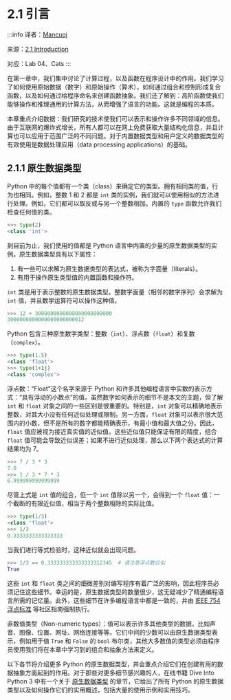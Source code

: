 # 2.1 引言

:::info
译者：[Mancuoj](https://github.com/mancuoj)

来源：[2.1 Introduction](http://composingprograms.com/pages/21-introduction.html)

对应：Lab 04、Cats
:::



在第一章中，我们集中讨论了计算过程，以及函数在程序设计中的作用。我们学习了如何使用原始数据（数字）和原始操作（算术），如何通过组合和控制形成复合函数，以及如何通过给程序命名来创建函数抽象。我们还了解到：高阶函数使我们能够操作和推理通用的计算方法，从而增强了语言的功能。这就是编程的本质。

本章重点介绍数据：我们研究的技术使我们可以表示和操作许多不同领域的信息。由于互联网的爆炸式增长，所有人都可以在网上免费获取大量结构化信息，并且计算也可以应用于范围广泛的不同问题。对于内置数据类型和用户定义的数据类型的有效使用是数据处理应用（data processing applications）的基础。

## 2.1.1 原生数据类型

Python 中的每个值都有一个类（class）来确定它的类型。拥有相同类的值，行为也相同。例如，整数 1 和 2 都是 `int` 类的实例，我们就可以使用相似的方法进行处理。例如，它们都可以取反或与另一个整数相加。内置的 `type` 函数允许我们检查任何值的类。

```py
>>> type(2)
<class 'int'>
```

到目前为止，我们使用的值都是 Python 语言中内置的少量的原生数据类型的实例。原生数据类型具有以下属性：

1. 有一些可以求解为原生数据类型的表达式，被称为字面量（literals）。
2. 有用于操作原生类型值的内置函数和操作符。

`int` 类是用于表示整数的原生数据类型。整数字面量（相邻的数字序列）会求解为 `int` 值，并且数学运算符可以操作这种值。

```py
>>> 12 + 3000000000000000000000000
3000000000000000000000012
```

Python 包含三种原生数字类型：整数（`int`）、浮点数（`float`）和复数（`complex`）。

```py
>>> type(1.5)
<class 'float'>
>>> type(1+1j)
<class 'complex'>
```

浮点数：“Float”这个名字来源于 Python 和许多其他编程语言中实数的表示方式：“具有浮动的小数点”的值。虽然数字如何表示的细节不是本文的主题，但了解 `int` 和 `float` 对象之间的一些区别是很重要的。特别是，`int` 对象可以精确地表示整数，对其大小没有任何近似处理或限制。另一方面，`float` 对象可以表示很大范围内的小数，但不是所有的数字都能精确表示，有最小值和最大值之分。因此，`float` 值应被视为接近真实值的近似值。这些近似值只能保证有限的精度，组合 `float` 值可能会导致近似误差；如果不进行近似处理，那么以下两个表达式的计算结果均为 7。

```py
>>> 7 / 3 * 3
7.0
>>> 1 / 3 * 7 * 3
6.999999999999999
```

尽管上式是 `int` 值的组合，但一个 `int` 值除以另一个，会得到一个 `float` 值：一个截断的有限近似值，相当于两个整数相除的实际比值。

```py
>>> type(1/3)
<class 'float'>
>>> 1/3
0.3333333333333333
```

当我们进行等式检验时，这种近似就会出现问题。

```py
>>> 1/3 == 0.333333333333333312345  # 请注意浮点数近似
True
```

这些 `int` 和 `float` 类之间的细微差别对编写程序有着广泛的影响，因此程序员必须记住这些细节。幸运的是，原生数据类型的数量很少，这无疑减少了精通编程语言所需的记忆量。此外，这些细节在许多编程语言中都是一致的，并由 [IEEE 754 浮点标准](http://en.wikipedia.org/wiki/IEEE_floating_point) 等社区指南强制执行。

非数值类型（Non-numeric types）：值可以表示许多其他类型的数据，比如声音、图像、位置、网址、网络连接等等。它们中间的少数可以由原生数据类型表示，例如用于值 `True` 和 `False` 的 `bool` 布尔类，其他大多数值的类型必须由程序员使用我们将在本章中学习到的组合和抽象方法来定义。

以下各节将介绍更多 Python 的原生数据类型，并会重点介绍它们在创建有用的数据抽象方面起到的作用。对于那些对更多细节感兴趣的人，在线书籍 Dive Into Python 3 中有一个关于 [原生数据类型](http://getpython3.com/diveintopython3/native-datatypes.html) 的章节，它给出了所有 Python 的原生数据类型以及如何操作它们的实用概述，包括大量的使用示例和实用技巧。